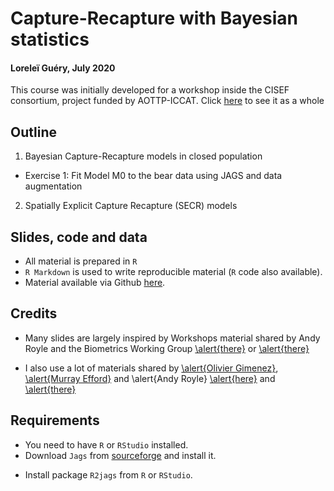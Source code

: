 # Capture-Recapture with Bayesian statistics
#### Loreleï Guéry, July 2020

This course was initially developed for a workshop inside the CISEF consortium, project funded by AOTTP-ICCAT.
Click [here](https://LGuery.github.io) to see it as a whole

## Outline

1. Bayesian Capture-Recapture models in closed population
  * Exercise 1: Fit Model M0 to the bear data using JAGS and data augmentation
2. Spatially Explicit Capture Recapture (SECR) models

## Slides, code and data

* All material is prepared in `R`
* `R Markdown` is used to write reproducible material (`R` code also available).
* Material available via Github [here](https://github.com/LGuery/Bayesian_Workshop_AOTTP).

## Credits

* Many slides are largely inspired by Workshops material shared by Andy Royle and the Biometrics Working Group [\alert{there}](https://sites.google.com/site/spatialcapturerecapture/workshop-athens-2016) or [\alert{there}](https://sites.google.com/site/spatialcapturerecapture/workshop-tws17)

* I also use a lot of materials shared by [\alert{Olivier Gimenez}](https://github.com/oliviergimenez/Bayesian_Workshop), [\alert{Murray Efford}](https://www.otago.ac.nz/density/pdfs/secr-tutorial.pdf) and \alert{Andy Royle} [\alert{here}](https://www.stat.colostate.edu/graybillconference2014/Presentations/Royle.pdf) and [\alert{there}](https://slideplayer.com/slide/10008078/)

## Requirements

* You need to have `R` or `RStudio` installed.
* Download `Jags` from [sourceforge](http://sourceforge.net/projects/mcmc-jags/files/) and install it.
- Install package `R2jags` from `R` or `RStudio`.

